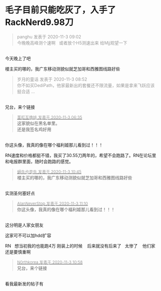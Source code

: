 # 毛子目前只能吃灰了，入手了RackNerd9.98刀


<div class="quote"><blockquote><font color="#999999">panghu 发表于 2020-11-3 09:02</font><br />
<font color="#999999">今晚晚高峰测个速啊&nbsp; &nbsp;或者放个H5测速出来 给Mjj观望一下</font></blockquote></div><br />
今天晚上了吧

楼主买的哪的，我广东移动测貌似就芝加哥和西雅图线路好些

<div class="quote"><blockquote><font color="#999999">岁月的童话 发表于 2020-11-3 08:52</font><br />
<font color="#999999">你不如买DediPath，他家最新出的套餐还不限流量，如果是拿来飞跃应该挺合适 ...</font></blockquote></div><br />
兄台，来个链接<br />


<div class="quote"><blockquote><font size="2"><a href="https://www.hostloc.com/forum.php?mod=redirect&amp;goto=findpost&amp;pid=9392893&amp;ptid=761544" target="_blank"><font color="#999999">茎肛互撸娃 发表于 2020-11-3 06:35</font></a></font><br />
这家貌似在黑名单里。<br />
还是我签名鸡好用</blockquote></div><br />
你这头像，我真的像在哪个福利姬那儿看到过！！！

RN速度和价格都挺不错，我买了30.55刀两年的，希望不会跑路了。RN在论坛里和电报群里面，随时会跑路的感觉。

<div class="quote"><blockquote><font size="2"><a href="https://www.hostloc.com/forum.php?mod=redirect&amp;goto=findpost&amp;pid=9393796&amp;ptid=761544" target="_blank"><font color="#999999">蜗牛也是牛 发表于 2020-11-3 10:45</font></a></font><br />
楼主买的哪的，我广东移动测貌似就芝加哥和西雅图线路好些</blockquote></div><br />
实测圣何塞好点

<div class="quote"><blockquote><font size="2"><a href="https://www.hostloc.com/forum.php?mod=redirect&amp;goto=findpost&amp;pid=9393990&amp;ptid=761544" target="_blank"><font color="#999999">AlanNeverStop 发表于 2020-11-3 11:10</font></a></font><br />
你这头像，我真的像在哪个福利姬那儿看到过！！！</blockquote></div><br />
这分明是人家女朋友<img src="static/image/smiley/default/shy.gif" smilieid="8" border="0" alt="" />

这家可不可以加hdd扩容

RN&nbsp; &nbsp;想当初我的也能跑4万 刚装上的时候&nbsp; &nbsp; 后来就没有后来了&nbsp; &nbsp;太惨了&nbsp; &nbsp; 他们家还是要慎重啊

<div class="quote"><blockquote><font size="2"><a href="https://www.hostloc.com/forum.php?mod=redirect&amp;goto=findpost&amp;pid=9393897&amp;ptid=761544" target="_blank"><font color="#999999">N0rthkorea 发表于 2020-11-3 10:58</font></a></font><br />
兄台，来个链接</blockquote></div><br />
看我最新发的帖子有
